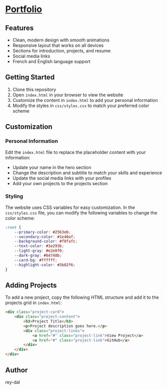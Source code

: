 # [Portfolio](https://rey-dal.github.io/)

## Features

- Clean, modern design with smooth animations
- Responsive layout that works on all devices
- Sections for introduction, projects, and resume
- Social media links
- French and English language support

## Getting Started

1. Clone this repository
2. Open `index.html` in your browser to view the website
3. Customize the content in `index.html` to add your personal information
4. Modify the styles in `css/styles.css` to match your preferred color scheme

## Customization

### Personal Information

Edit the `index.html` file to replace the placeholder content with your information:

- Update your name in the hero section
- Change the description and subtitle to match your skills and experience
- Update the social media links with your profiles
- Add your own projects to the projects section

### Styling

The website uses CSS variables for easy customization. In the `css/styles.css` file, you can modify the following variables to change the color scheme:

```css
:root {
    --primary-color: #2563eb;
    --secondary-color: #1e40af;
    --background-color: #f8fafc;
    --text-color: #1e293b;
    --light-gray: #e2e8f0;
    --dark-gray: #64748b;
    --card-bg: #ffffff;
    --highlight-color: #3b82f6;
}
```

## Adding Projects

To add a new project, copy the following HTML structure and add it to the projects grid in `index.html`:

```html
<div class="project-card">
    <div class="project-content">
        <h3>Project Title</h3>
        <p>Project description goes here.</p>
        <div class="project-links">
            <a href="#" class="project-link">View Project</a>
            <a href="#" class="project-link">GitHub</a>
        </div>
    </div>
</div>
```

## Author

rey-dal